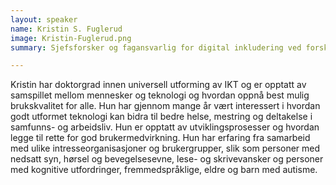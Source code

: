 ```yaml
---
layout: speaker
name: Kristin S. Fuglerud
image: Kristin-Fuglerud.png
summary: Sjefsforsker og fagansvarlig for digital inkludering ved forskningsinstituttet Norsk Regnesentral og førsteamanuensis II ved Senter for helse og teknologi ved Universitetet i Sørøst-Norge. 

---
```

Kristin har doktorgrad innen universell utforming av IKT og er opptatt av samspillet mellom mennesker og teknologi og hvordan oppnå best mulig brukskvalitet for alle. Hun har gjennom mange år vært interessert i hvordan godt utformet teknologi kan bidra til bedre helse, mestring og deltakelse i samfunns- og arbeidsliv. Hun er opptatt av utviklingsprosesser og hvordan legge til rette for god brukermedvirkning. Hun har erfaring fra samarbeid med ulike intresseorganisasjoner og brukergrupper, slik som personer med nedsatt syn, hørsel og bevegelsesevne, lese- og skrivevansker og personer med kognitive utfordringer, fremmedspråklige, eldre og barn med autisme.
